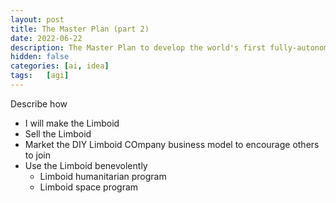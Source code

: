 ```yaml
---
layout: post
title: The Master Plan (part 2)
date: 2022-06-22
description: The Master Plan to develop the world's first fully-autonomous affordable humanoid robot with general purpose artificial intelligence. 
hidden: false
categories: [ai, idea]
tags:   [agi]
---
```


Describe how
- I will make the Limboid
- Sell the Limboid
- Market the DIY Limboid COmpany business model to encourage others to join
- Use the Limboid benevolently
  - Limboid humanitarian program
  - Limboid space program